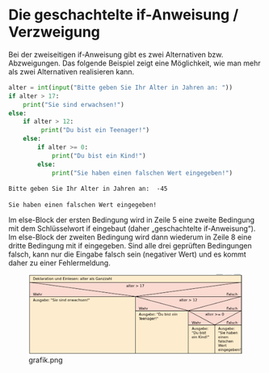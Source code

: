 # Die geschachtelte if-Anweisung / Verzweigung


Bei der zweiseitigen if-Anweisung gibt es zwei Alternativen bzw.
Abzweigungen. Das folgende Beispiel zeigt eine Möglichkeit, wie man mehr
als zwei Alternativen realisieren kann.

``` python
alter = int(input("Bitte geben Sie Ihr Alter in Jahren an: "))
if alter > 17:
    print("Sie sind erwachsen!")
else:
    if alter > 12:
         print("Du bist ein Teenager!")
    else:
        if alter >= 0:
            print("Du bist ein Kind!")
        else:
            print("Sie haben einen falschen Wert eingegeben!")
```

    Bitte geben Sie Ihr Alter in Jahren an:  -45

    Sie haben einen falschen Wert eingegeben!

Im else-Block der ersten Bedingung wird in Zeile 5 eine zweite Bedingung
mit dem Schlüsselwort if eingebaut (daher „geschachtelte if-Anweisung“).
Im else-Block der zweiten Bedingung wird dann wiederum in Zeile 8 eine
dritte Bedingung mit if eingegeben. Sind alle drei geprüften Bedingungen
falsch, kann nur die Eingabe falsch sein (negativer Wert) und es kommt
daher zu einer Fehlermeldung.

<figure>
<img
src="geschachtelte-IF-Anweisung_files/figure-markdown_strict/a93eb142-d9cc-4fed-a383-df59e7ace725-1-6bda8fc4-60cd-45e8-8ccd-ccf7e8cb4b3e.png"
alt="grafik.png" />
<figcaption aria-hidden="true">grafik.png</figcaption>
</figure>
